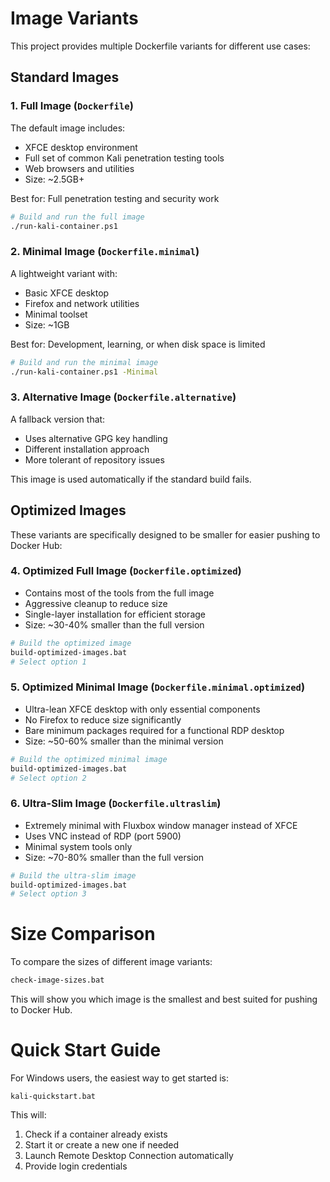 # Image Variants

This project provides multiple Dockerfile variants for different use cases:

## Standard Images

### 1. Full Image (`Dockerfile`)

The default image includes:
- XFCE desktop environment
- Full set of common Kali penetration testing tools
- Web browsers and utilities
- Size: ~2.5GB+

Best for: Full penetration testing and security work

```bash
# Build and run the full image
./run-kali-container.ps1
```

### 2. Minimal Image (`Dockerfile.minimal`)

A lightweight variant with:
- Basic XFCE desktop
- Firefox and network utilities
- Minimal toolset
- Size: ~1GB

Best for: Development, learning, or when disk space is limited

```bash
# Build and run the minimal image
./run-kali-container.ps1 -Minimal
```

### 3. Alternative Image (`Dockerfile.alternative`)

A fallback version that:
- Uses alternative GPG key handling
- Different installation approach
- More tolerant of repository issues

This image is used automatically if the standard build fails.

## Optimized Images

These variants are specifically designed to be smaller for easier pushing to Docker Hub:

### 4. Optimized Full Image (`Dockerfile.optimized`)

- Contains most of the tools from the full image
- Aggressive cleanup to reduce size
- Single-layer installation for efficient storage
- Size: ~30-40% smaller than the full version

```bash
# Build the optimized image
build-optimized-images.bat
# Select option 1
```

### 5. Optimized Minimal Image (`Dockerfile.minimal.optimized`)

- Ultra-lean XFCE desktop with only essential components
- No Firefox to reduce size significantly
- Bare minimum packages required for a functional RDP desktop
- Size: ~50-60% smaller than the minimal version

```bash
# Build the optimized minimal image
build-optimized-images.bat
# Select option 2
```

### 6. Ultra-Slim Image (`Dockerfile.ultraslim`)

- Extremely minimal with Fluxbox window manager instead of XFCE
- Uses VNC instead of RDP (port 5900)
- Minimal system tools only
- Size: ~70-80% smaller than the full version

```bash
# Build the ultra-slim image
build-optimized-images.bat
# Select option 3
```

# Size Comparison

To compare the sizes of different image variants:

```bash
check-image-sizes.bat
```

This will show you which image is the smallest and best suited for pushing to Docker Hub.

# Quick Start Guide

For Windows users, the easiest way to get started is:

```
kali-quickstart.bat
```

This will:
1. Check if a container already exists
2. Start it or create a new one if needed
3. Launch Remote Desktop Connection automatically
4. Provide login credentials
